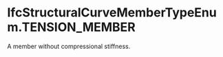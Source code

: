 IfcStructuralCurveMemberTypeEnum.TENSION_MEMBER
===============================================
A member without compressional stiffness.


